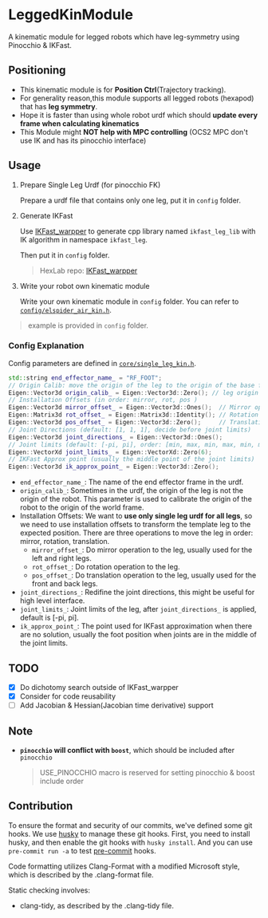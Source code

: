 # LeggedKinModule

A kinematic module for legged robots which have leg-symmetry using Pinocchio &amp; IKFast.

## Positioning

- This kinematic module is for **Position Ctrl**(Trajectory tracking).
- For generality reason,this module supports all legged robots (hexapod) that has **leg symmetry**.
- Hope it is faster than using whole robot urdf which should **update every frame when calculating kinematics**
- This Module might **NOT help with MPC controlling** (OCS2 MPC don't use IK and has its pinocchio interface)

## Usage

1. Prepare Single Leg Urdf (for pinocchio FK)

   Prepare a urdf file that contains only one leg, put it in `config` folder.

2. Generate IKFast

   Use [IKFast_warpper](https://github.com/MasterYip/IKFast_warpper) to generate cpp library named `ikfast_leg_lib` with IK algorithm in namespace `ikfast_leg`.

   Then put it in `config` folder.

   > HexLab repo: [IKFast_warpper](https://github.com/HITSME-HexLab/IKFast_warpper)

3. Write your robot own kinematic module

   Write your own kinematic module in `config` folder. You can refer to [`config/elspider_air_kin.h`](config/elspider_air_kin.h).

> example is provided in `config` folder.

### Config Explanation

Config parameters are defined in [`core/single_leg_kin.h`](core/single_leg_kin.h).

```c++
std::string end_effector_name_ = "RF_FOOT";
// Origin Calib: move the origin of the leg to the origin of the base frame
Eigen::Vector3d origin_calib_ = Eigen::Vector3d::Zero(); // leg origin in base frame
// Installation Offsets (in order: mirror, rot, pos )
Eigen::Vector3d mirror_offset_ = Eigen::Vector3d::Ones();  // Mirror operation
Eigen::Matrix3d rot_offset_ = Eigen::Matrix3d::Identity(); // Rotation operation
Eigen::Vector3d pos_offset_ = Eigen::Vector3d::Zero();     // Translation operation
// Joint Directions (default: [1, 1, 1], decide before joint limits)
Eigen::Vector3d joint_directions_ = Eigen::Vector3d::Ones();
// Joint limits (default: [-pi, pi], order: [min, max, min, max, min, max])
Eigen::VectorXd joint_limits_ = Eigen::VectorXd::Zero(6);
// IKFast Approx point (usually the middle point of the joint limits)
Eigen::Vector3d ik_approx_point_ = Eigen::Vector3d::Zero();
```

- `end_effector_name_`: The name of the end effector frame in the urdf.
- `origin_calib_`: Sometimes in the urdf, the origin of the leg is not the origin of the robot. This parameter is used to calibrate the origin of the robot to the origin of the world frame.
- Installation Offsets: We want to **use only single leg urdf for all legs**, so we need to use installation offsets to transform the template leg to the expected position. There are three operations to move the leg in order: mirror, rotation, translation.
  - `mirror_offset_`: Do mirror operation to the leg, usually used for the left and right legs.
  - `rot_offset_`: Do rotation operation to the leg.
  - `pos_offset_`: Do translation operation to the leg, usually used for the front and back legs.
- `joint_directions_`: Redifine the joint directions, this might be useful for high level interface.
- `joint_limits_`: Joint limits of the leg, after `joint_directions_` is applied, default is [-pi, pi].
- `ik_approx_point_`: The point used for IKFast approximation when there are no solution, usually the foot position when joints are in the middle of the joint limits.

## TODO

- [x] Do dichotomy search outside of IKFast_warpper
- [x] Consider for code reusability
- [ ] Add Jacobian & Hessian(Jacobian time derivative) support

## Note

- **`pinocchio` will conflict with `boost`**, which should be included after `pinocchio`

  > USE_PINOCCHIO macro is reserved for setting pinocchio & boost include order

## Contribution

To ensure the format and security of our commits, we've defined some git hooks. We use [husky](https://github.com/typicode/husky) to manage these git hooks. First, you need to install husky, and then enable the git hooks with ```husky install```. And you can use ```pre-commit run -a``` to test [pre-commit](https://pre-commit.com/) hooks.

Code formatting utilizes Clang-Format with a modified Microsoft style, which is described by the .clang-format file.

Static checking involves:

- clang-tidy, as described by the .clang-tidy file.
